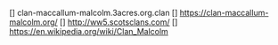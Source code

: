 [] clan-maccallum-malcolm.3acres.org.clan
[] https://clan-maccallum-malcolm.org/
[] http://ww5.scotsclans.com/
[] https://en.wikipedia.org/wiki/Clan_Malcolm

